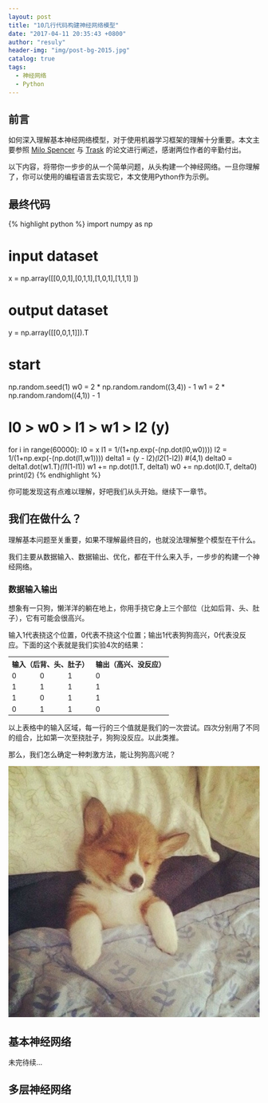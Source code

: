 ```yaml
---
layout: post
title: "10几行代码构建神经网络模型"
date: "2017-04-11 20:35:43 +0800"
author: "resuly"
header-img: "img/post-bg-2015.jpg"
catalog: true
tags:
  - 神经网络
  - Python
---
```

## 前言

如何深入理解基本神经网络模型，对于使用机器学习框架的理解十分重要。本文主要参照 [Milo Spencer](https://medium.com/technology-invention-and-more/how-to-build-a-simple-neural-network-in-9-lines-of-python-code-cc8f23647ca1) 与 [Trask](http://iamtrask.github.io/2015/07/12/basic-python-network/) 的论文进行阐述，感谢两位作者的辛勤付出。

以下内容，将带你一步步的从一个简单问题，从头构建一个神经网络。一旦你理解了，你可以使用的编程语言去实现它，本文使用Python作为示例。

## 最终代码

{% highlight python %}
import numpy as np
# input dataset
x = np.array([[0,0,1],[0,1,1],[1,0,1],[1,1,1] ])
# output dataset            
y = np.array([[0,0,1,1]]).T
# start
np.random.seed(1)
w0 = 2 * np.random.random((3,4)) - 1
w1 = 2 * np.random.random((4,1)) - 1
# l0 > w0 > l1 > w1 > l2 (y)
for i in range(60000):
	l0 = x
	l1 = 1/(1+np.exp(-(np.dot(l0,w0))))
	l2 = 1/(1+np.exp(-(np.dot(l1,w1))))
	delta1 = (y - l2)*(l2*(1-l2)) #(4,1)
	delta0 = delta1.dot(w1.T)*(l1*(1-l1))
	w1 += np.dot(l1.T, delta1)
	w0 += np.dot(l0.T, delta0)
print(l2)
{% endhighlight %}

你可能发现这有点难以理解，好吧我们从头开始。继续下一章节。

## 我们在做什么？
理解基本问题至关重要，如果不理解最终目的，也就没法理解整个模型在干什么。

我们主要从数据输入、数据输出、优化，都在干什么来入手，一步步的构建一个神经网络。

### 数据输入输出

想象有一只狗，懒洋洋的躺在地上，你用手挠它身上三个部位（比如后背、头、肚子），它有可能会很高兴。

输入1代表挠这个位置，0代表不挠这个位置；输出1代表狗狗高兴，0代表没反应。下面的这个表就是我们实验4次的结果：

<table class="tg">
  <tbody>
  <tr>
    <th colspan="3" style="text-align: center;">输入（后背、头、肚子）</th>
    <th>输出（高兴、没反应）</th>
  </tr>
  <tr>
    <td>0</td>
    <td>0</td>
    <td>1</td>
    <td>0</td>
  </tr>
  <tr>
    <td>1</td>
    <td>1</td>
    <td>1</td>
    <td>1</td>
  </tr>
  <tr>
    <td>1</td>
    <td>0</td>
    <td>1</td>
    <td>1</td>
  </tr>
  <tr>
    <td>0</td>
    <td>1</td>
    <td>1</td>
    <td>0</td>
  </tr>
</tbody></table>

以上表格中的输入区域，每一行的三个值就是我们的一次尝试。四次分别用了不同的组合，比如第一次至挠肚子，狗狗没反应。以此类推。

那么，我们怎么确定一种刺激方法，能让狗狗高兴呢？

![](/img/in_post/2017/04/timg.jpg)

## 基本神经网络

未完待续...

## 多层神经网络
